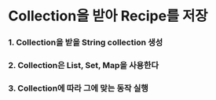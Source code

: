 # Collection을 받아 Recipe를 저장
### 1. Collection을 받을 String collection 생성
### 2. Collection은 List, Set, Map을 사용한다
### 3. Collection에 따라 그에 맞는 동작 실행